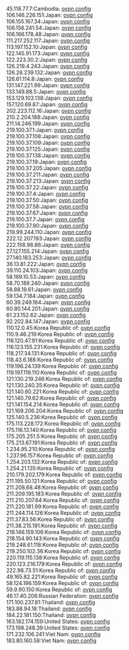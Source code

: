 45.118.77.7:Cambodia: [ovpn config](vpn/45_118_77_7.ovpn)  
106.146.226.151:Japan: [ovpn config](vpn/106_146_226_151.ovpn)  
106.155.167.34:Japan: [ovpn config](vpn/106_155_167_34.ovpn)  
106.156.241.54:Japan: [ovpn config](vpn/106_156_241_54.ovpn)  
106.166.178.48:Japan: [ovpn config](vpn/106_166_178_48.ovpn)  
111.217.252.117:Japan: [ovpn config](vpn/111_217_252_117.ovpn)  
113.197.152.10:Japan: [ovpn config](vpn/113_197_152_10.ovpn)  
122.145.91.173:Japan: [ovpn config](vpn/122_145_91_173.ovpn)  
122.223.30.2:Japan: [ovpn config](vpn/122_223_30_2.ovpn)  
126.219.4.243:Japan: [ovpn config](vpn/126_219_4_243.ovpn)  
126.28.239.132:Japan: [ovpn config](vpn/126_28_239_132.ovpn)  
126.61.114.8:Japan: [ovpn config](vpn/126_61_114_8.ovpn)  
131.147.221.99:Japan: [ovpn config](vpn/131_147_221_99.ovpn)  
133.149.88.5:Japan: [ovpn config](vpn/133_149_88_5.ovpn)  
153.129.103.138:Japan: [ovpn config](vpn/153_129_103_138.ovpn)  
157.120.69.87:Japan: [ovpn config](vpn/157_120_69_87.ovpn)  
202.223.112.16:Japan: [ovpn config](vpn/202_223_112_16.ovpn)  
210.2.204.188:Japan: [ovpn config](vpn/210_2_204_188.ovpn)  
211.14.246.199:Japan: [ovpn config](vpn/211_14_246_199.ovpn)  
219.100.37.1:Japan: [ovpn config](vpn/219_100_37_1.ovpn)  
219.100.37.108:Japan: [ovpn config](vpn/219_100_37_108.ovpn)  
219.100.37.109:Japan: [ovpn config](vpn/219_100_37_109.ovpn)  
219.100.37.125:Japan: [ovpn config](vpn/219_100_37_125.ovpn)  
219.100.37.138:Japan: [ovpn config](vpn/219_100_37_138.ovpn)  
219.100.37.19:Japan: [ovpn config](vpn/219_100_37_19.ovpn)  
219.100.37.205:Japan: [ovpn config](vpn/219_100_37_205.ovpn)  
219.100.37.211:Japan: [ovpn config](vpn/219_100_37_211.ovpn)  
219.100.37.213:Japan: [ovpn config](vpn/219_100_37_213.ovpn)  
219.100.37.22:Japan: [ovpn config](vpn/219_100_37_22.ovpn)  
219.100.37.4:Japan: [ovpn config](vpn/219_100_37_4.ovpn)  
219.100.37.50:Japan: [ovpn config](vpn/219_100_37_50.ovpn)  
219.100.37.58:Japan: [ovpn config](vpn/219_100_37_58.ovpn)  
219.100.37.67:Japan: [ovpn config](vpn/219_100_37_67.ovpn)  
219.100.37.7:Japan: [ovpn config](vpn/219_100_37_7.ovpn)  
219.100.37.90:Japan: [ovpn config](vpn/219_100_37_90.ovpn)  
219.99.244.110:Japan: [ovpn config](vpn/219_99_244_110.ovpn)  
222.12.207.193:Japan: [ovpn config](vpn/222_12_207_193.ovpn)  
222.158.98.86:Japan: [ovpn config](vpn/222_158_98_86.ovpn)  
27.127.155.214:Japan: [ovpn config](vpn/27_127_155_214.ovpn)  
27.140.183.253:Japan: [ovpn config](vpn/27_140_183_253.ovpn)  
36.13.81.222:Japan: [ovpn config](vpn/36_13_81_222.ovpn)  
39.110.24.103:Japan: [ovpn config](vpn/39_110_24_103.ovpn)  
58.189.10.53:Japan: [ovpn config](vpn/58_189_10_53.ovpn)  
58.70.189.240:Japan: [ovpn config](vpn/58_70_189_240.ovpn)  
58.88.19.61:Japan: [ovpn config](vpn/58_88_19_61.ovpn)  
59.134.7.184:Japan: [ovpn config](vpn/59_134_7_184.ovpn)  
60.39.249.164:Japan: [ovpn config](vpn/60_39_249_164.ovpn)  
60.80.144.201:Japan: [ovpn config](vpn/60_80_144_201.ovpn)  
61.23.152.62:Japan: [ovpn config](vpn/61_23_152_62.ovpn)  
92.202.84.147:Japan: [ovpn config](vpn/92_202_84_147.ovpn)  
110.12.0.45:Korea Republic of: [ovpn config](vpn/110_12_0_45.ovpn)  
110.9.46.219:Korea Republic of: [ovpn config](vpn/110_9_46_219.ovpn)  
116.120.47.91:Korea Republic of: [ovpn config](vpn/116_120_47_91.ovpn)  
116.123.155.231:Korea Republic of: [ovpn config](vpn/116_123_155_231.ovpn)  
118.217.34.131:Korea Republic of: [ovpn config](vpn/118_217_34_131.ovpn)  
118.43.6.188:Korea Republic of: [ovpn config](vpn/118_43_6_188.ovpn)  
119.196.24.139:Korea Republic of: [ovpn config](vpn/119_196_24_139.ovpn)  
119.197.119.110:Korea Republic of: [ovpn config](vpn/119_197_119_110.ovpn)  
121.130.219.246:Korea Republic of: [ovpn config](vpn/121_130_219_246.ovpn)  
121.130.240.35:Korea Republic of: [ovpn config](vpn/121_130_240_35.ovpn)  
121.140.60.221:Korea Republic of: [ovpn config](vpn/121_140_60_221.ovpn)  
121.140.79.62:Korea Republic of: [ovpn config](vpn/121_140_79_62.ovpn)  
121.141.154.214:Korea Republic of: [ovpn config](vpn/121_141_154_214.ovpn)  
121.169.206.204:Korea Republic of: [ovpn config](vpn/121_169_206_204.ovpn)  
125.140.5.236:Korea Republic of: [ovpn config](vpn/125_140_5_236.ovpn)  
175.113.228.172:Korea Republic of: [ovpn config](vpn/175_113_228_172.ovpn)  
175.116.13.140:Korea Republic of: [ovpn config](vpn/175_116_13_140.ovpn)  
175.205.251.5:Korea Republic of: [ovpn config](vpn/175_205_251_5.ovpn)  
175.213.67.191:Korea Republic of: [ovpn config](vpn/175_213_67_191.ovpn)  
1.234.95.210:Korea Republic of: [ovpn config](vpn/1_234_95_210.ovpn)  
1.237.96.157:Korea Republic of: [ovpn config](vpn/1_237_96_157.ovpn)  
1.254.203.132:Korea Republic of: [ovpn config](vpn/1_254_203_132.ovpn)  
1.254.21.135:Korea Republic of: [ovpn config](vpn/1_254_21_135.ovpn)  
210.179.202.179:Korea Republic of: [ovpn config](vpn/210_179_202_179.ovpn)  
211.195.50.121:Korea Republic of: [ovpn config](vpn/211_195_50_121.ovpn)  
211.208.68.48:Korea Republic of: [ovpn config](vpn/211_208_68_48.ovpn)  
211.209.195.183:Korea Republic of: [ovpn config](vpn/211_209_195_183.ovpn)  
211.210.207.64:Korea Republic of: [ovpn config](vpn/211_210_207_64.ovpn)  
211.220.181.99:Korea Republic of: [ovpn config](vpn/211_220_181_99.ovpn)  
211.244.114.126:Korea Republic of: [ovpn config](vpn/211_244_114_126.ovpn)  
211.37.83.56:Korea Republic of: [ovpn config](vpn/211_37_83_56.ovpn)  
211.38.215.191:Korea Republic of: [ovpn config](vpn/211_38_215_191.ovpn)  
218.146.159.106:Korea Republic of: [ovpn config](vpn/218_146_159_106.ovpn)  
218.154.90.143:Korea Republic of: [ovpn config](vpn/218_154_90_143.ovpn)  
219.248.61.118:Korea Republic of: [ovpn config](vpn/219_248_61_118.ovpn)  
219.250.102.36:Korea Republic of: [ovpn config](vpn/219_250_102_36.ovpn)  
220.119.115.138:Korea Republic of: [ovpn config](vpn/220_119_115_138.ovpn)  
220.123.216.179:Korea Republic of: [ovpn config](vpn/220_123_216_179.ovpn)  
222.98.73.51:Korea Republic of: [ovpn config](vpn/222_98_73_51.ovpn)  
49.165.82.221:Korea Republic of: [ovpn config](vpn/49_165_82_221.ovpn)  
58.124.196.159:Korea Republic of: [ovpn config](vpn/58_124_196_159.ovpn)  
59.9.90.150:Korea Republic of: [ovpn config](vpn/59_9_90_150.ovpn)  
46.17.40.206:Russian Federation: [ovpn config](vpn/46_17_40_206.ovpn)  
171.100.237.81:Thailand: [ovpn config](vpn/171_100_237_81.ovpn)  
183.88.94.18:Thailand: [ovpn config](vpn/183_88_94_18.ovpn)  
184.22.181.150:Thailand: [ovpn config](vpn/184_22_181_150.ovpn)  
163.182.174.159:United States: [ovpn config](vpn/163_182_174_159.ovpn)  
173.198.248.39:United States: [ovpn config](vpn/173_198_248_39.ovpn)  
171.232.106.241:Viet Nam: [ovpn config](vpn/171_232_106_241.ovpn)  
183.80.160.58:Viet Nam: [ovpn config](vpn/183_80_160_58.ovpn)  
